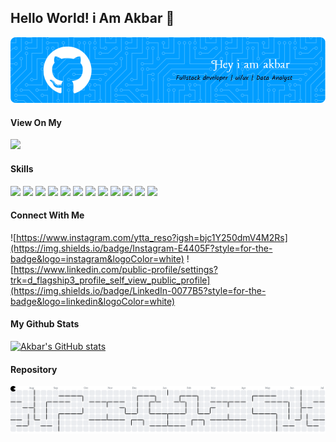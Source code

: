 ## Hello World! i Am Akbar 👋

![Akbar](github-header-image.png)

#### View On My <div align="center">

  <img src="https://profile-counter.glitch.me/AkbarZulM/count.svg?"  />
</div>

#### Skills

<img src="https://img.shields.io/badge/HTML5-E34F26?style=for-the-badge&logo=html5&logoColor=white" />
<img src="https://img.shields.io/badge/CSS3-1572B6?style=for-the-badge&logo=css3&logoColor=white" />
<img src="https://img.shields.io/badge/JavaScript-323330?style=for-the-badge&logo=javascript&logoColor=F7DF1E" />
<img src="https://img.shields.io/badge/json-5E5C5C?style=for-the-badge&logo=json&logoColor=white" />
<img src="https://img.shields.io/badge/React-20232A?style=for-the-badge&logo=react&logoColor=61DAFB" />
<img src="https://img.shields.io/badge/Tailwind_CSS-38B2AC?style=for-the-badge&logo=tailwind-css&logoColor=white" />
<img src="https://img.shields.io/badge/Node%20js-339933?style=for-the-badge&logo=nodedotjs&logoColor=white" />
<img src="https://img.shields.io/badge/Postman-FF6C37?style=for-the-badge&logo=Postman&logoColor=white" />
<img src="https://img.shields.io/badge/next%20js-000000?style=for-the-badge&logo=nextdotjs&logoColor=white" />
<img src="https://img.shields.io/badge/Express%20js-000000?style=for-the-badge&logo=express&logoColor=white" />
<img src="https://img.shields.io/badge/axios-671ddf?&style=for-the-badge&logo=axios&logoColor=white" />
<img src="https://img.shields.io/badge/PostgreSQL-316192?style=for-the-badge&logo=postgresql&logoColor=white" />

#### Connect With Me

![https://www.instagram.com/ytta_reso?igsh=bjc1Y250dmV4M2Rs](https://img.shields.io/badge/Instagram-E4405F?style=for-the-badge&logo=instagram&logoColor=white) ![https://www.linkedin.com/public-profile/settings?trk=d_flagship3_profile_self_view_public_profile](https://img.shields.io/badge/LinkedIn-0077B5?style=for-the-badge&logo=linkedin&logoColor=white)

#### My Github Stats

[![Akbar's GitHub stats](https://github-readme-stats.vercel.app/api?username=AkbarZulM&show_icons=true&theme=tokyonight)](https://github.com/anuraghazra/github-readme-stats)

#### Repository

<picture>
  <source media="(prefers-color-scheme: dark)" srcset="https://raw.githubusercontent.com/AkbarZulM/AkbarZulM/output/pacman-contribution-graph-dark.svg">
  <source media="(prefers-color-scheme: light)" srcset="https://raw.githubusercontent.com/AkbarZulM/AkbarZulM/output/pacman-contribution-graph.svg">
  <img alt="pacman contribution graph" src="https://raw.githubusercontent.com/AkbarZulM/AkbarZulM/output/pacman-contribution-graph.svg">
</picture>

<!--
**AkbarZulM/AkbarZulM** is a ✨ _special_ ✨ repository because its `README.md` (this file) appears on your GitHub profile.

Here are some ideas to get you started:

- 🔭 I’m currently working on ...
- 🌱 I’m currently learning ...
- 👯 I’m looking to collaborate on ...
- 🤔 I’m looking for help with ...
- 💬 Ask me about ...
- 📫 How to reach me: ...
- 😄 Pronouns: ...
- ⚡ Fun fact: ...
  -->
